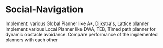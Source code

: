 # Social-Navigation
Implement  various Global Planner like A*, Dijkstra's, Lattice planner Implement various Local Planner like DWA, TEB, Timed path planner for dynamic obstacle avoidance. Compare performance of the implemented planners with each other
